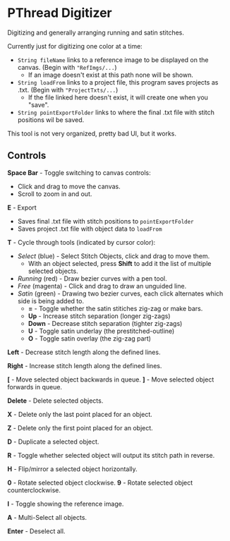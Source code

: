 # PThread Digitizer
Digitizing and generally arranging running and satin stitches.

Currently just for digitizing one color at a time:
- <code>String fileName</code> links to a reference image to be displayed on the canvas. (Begin with <code>"RefImgs/...</code>)
  - If an image doesn't exist at this path none will be shown.
- <code>String loadFrom</code> links to a project file, this program saves projects as .txt. (Begin with <code>"ProjectTxts/...</code>)
  - If the file linked here doesn't exist, it will create one when you "save".
- <code>String pointExportFolder</code> links to where the final .txt file with stitch positions wil be saved.

This tool is not very organized, pretty bad UI, but it works.

## Controls

**Space Bar** - Toggle switching to canvas controls:
    
 - Click and drag to move the canvas.
 - Scroll to zoom in and out.
 
 **E** - Export
  - Saves final .txt file with stitch positions to <code>pointExportFolder</code>
  - Saves project .txt file with object data to <code>loadFrom</code>
 
 **T** - Cycle through tools (indicated by cursor color):
  - *Select* (blue) - Select Stitch Objects, click and drag to move them.
    - With an object selected, press **Shift** to add it the list of multiple selected objects.
  - *Running* (red) - Draw bezier curves with a pen tool.
  - *Free* (magenta) - Click and drag to draw an unguided line. 
  - *Satin* (green) - Drawing two bezier curves, each click alternates which side is being added to.
    - **=** - Toggle whether the satin stitiches zig-zag or make bars.
    - **Up** - Increase stitch separation (longer zig-zags)
    - **Down** - Decrease stitch separation (tighter zig-zags)
    - **U** - Toggle satin underlay (the prestitched-outline)
    - **O** - Toggle satin overlay (the zig-zag part)

**Left** - Decrease stitch length along the defined lines.

**Right** - Increase stitch length along the defined lines.

**[** - Move selected object backwards in queue.
**]** - Move selected object forwards in queue.

**Delete** - Delete selected objects.

**X** - Delete only the last point placed for an object. 

**Z** - Delete only the first point placed for an object. 

**D** - Duplicate a selected object.

**R** - Toggle whether selected object will output its stitch path in reverse. 

**H** - Flip/mirror a selected object horizontally.

**0** - Rotate selected object clockwise.
**9** - Rotate selected object counterclockwise.

**I** - Toggle showing the reference image.

**A** - Multi-Select all objects. 

**Enter** - Deselect all.

